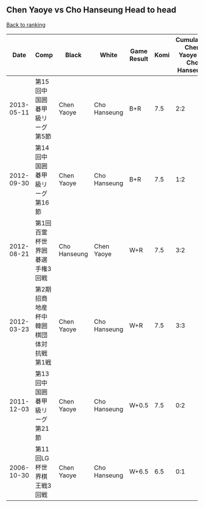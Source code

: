 ## Chen Yaoye vs Cho Hanseung Head to head

[Back to ranking](../../index.md)




| **Date** | **Comp** | **Black** | **White** | **Game Result** | **Komi** | **Cumulative Chen Yaoye Vs Cho Hanseung** | **Chen Yaoye Streak** | **Cho Hanseung Streak** | 
| --- | --- | --- | --- | --- | --- | --- | --- | --- |
| 2013-05-11 | 第15回中国囲碁甲級リーグ第5節 | Chen Yaoye | Cho Hanseung | B+R | 7.5 | 2:2 | 2 | 0 | 
| 2012-09-30 | 第14回中国囲碁甲級リーグ第16節 | Chen Yaoye | Cho Hanseung | B+R | 7.5 | 1:2 | 1 | 0 | 
| 2012-08-21 | 第1回百霊杯世界囲碁選手権3回戦 | Cho Hanseung | Chen Yaoye | W+R | 7.5 | 3:2 | 3 | 0 | 
| 2012-03-23 | 第2期招商地産杯中韓囲棋団体対抗戦第1戦 | Chen Yaoye | Cho Hanseung | W+R | 7.5 | 3:3 | 0 | 1 | 
| 2011-12-03 | 第13回中国囲碁甲級リーグ第21節 | Chen Yaoye | Cho Hanseung | W+0.5 | 7.5 | 0:2 | 0 | 2 | 
| 2006-10-30 | 第11回LG杯世界棋王戦3回戦 | Chen Yaoye | Cho Hanseung | W+6.5 | 6.5 | 0:1 | 0 | 1 |




